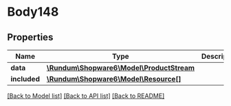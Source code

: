 # Body148

## Properties
Name | Type | Description | Notes
------------ | ------------- | ------------- | -------------
**data** | [**\Rundum\Shopware6\Model\ProductStream**](ProductStream.md) |  | [optional] 
**included** | [**\Rundum\Shopware6\Model\Resource[]**](Resource.md) |  | [optional] 

[[Back to Model list]](../../README.md#documentation-for-models) [[Back to API list]](../../README.md#documentation-for-api-endpoints) [[Back to README]](../../README.md)

